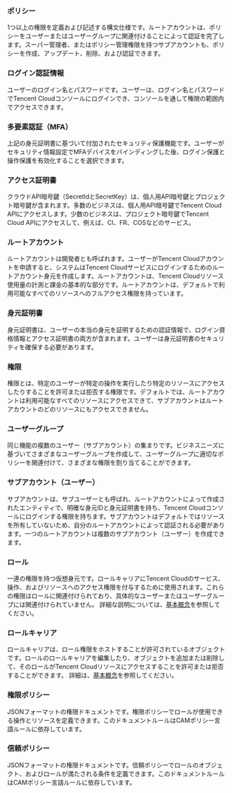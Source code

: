 ### ポリシー
1つ以上の権限を定義および記述する構文仕様です。ルートアカウントは、ポリシーをユーザーまたはユーザーグループに関連付けることによって認証を完了します。スーパー管理者、またはポリシー管理権限を持つサブアカウントも、ポリシーを作成、アップデート、削除、および認証できます。

### ログイン認証情報
ユーザーのログイン名とパスワードです。ユーザーは、ログイン名とパスワードでTencent Cloudコンソールにログインでき、コンソールを通して権限の範囲内でアクセスできます。

### 多要素認証（MFA）
上記の身元証明書に基づいて付加されたセキュリティ保護機能です。ユーザーがセキュリティ情報設定でMFAデバイスをバインディングした後、ログイン保護と操作保護を有効化することを選択できます。

### アクセス証明書
クラウドAPI暗号鍵（SecretIdとSecretKey）は、個人用API暗号鍵とプロジェクト暗号鍵が含まれます。多数のビジネスは、個人用API暗号鍵でTencent Cloud APIにアクセスします。少数のビジネスは、プロジェクト暗号鍵でTencent Cloud APIにアクセスして、例えば、CI、FR、COSなどのサービス。

### ルートアカウント
ルートアカウントは開発者とも呼ばれます。ユーザーがTencent Cloudアカウントを申請すると、システムはTencent Cloudサービスにログインするためのルートアカウント身元を作成します。ルートアカウントは、Tencent Cloudリソース使用量の計測と課金の基本的な部分です。ルートアカウントは、デフォルトで利用可能なすべてのリソースへのフルアクセス権限を持っています。

### 身元証明書
身元証明書は、ユーザーの本当の身元を証明するための認証情報で、ログイン資格情報とアクセス証明書の両方が含まれます。ユーザーは身元証明書のセキュリティを確保する必要があります。

### 権限
権限とは、特定のユーザーが特定の操作を実行したり特定のリソースにアクセスしたりすることを許可または拒否する権限です。デフォルトでは、ルートアカウントは利用可能なすべてのリソースにアクセスできて、サブアカウントはルートアカウントのどのリソースにもアクセスできません。

### ユーザーグループ
同じ機能の複数のユーザー（サブアカウント）の集まりです。ビジネスニーズに基づいてさまざまなユーザーグループを作成して、ユーザーグループに適切なポリシーを関連付けて、さまざまな権限を割り当てることができます。

### サブアカウント（ユーザー）
サブアカウントは、サブユーザーとも呼ばれ、ルートアカウントによって作成されたエンティティで、明確な身元IDと身元証明書を持ち、Tencent Cloudコンソールにログインする権限を持ちます。サブアカウントはデフォルトではリソースを所有していないため、自分のルートアカウントによって認証される必要があります。一つのルートアカウントは複数のサブアカウント（ユーザー）を作成できます。

### ロール
一連の権限を持つ仮想身元です。ロールキャリアにTencent Cloudのサービス、操作、およびリソースへのアクセス権限を付与するために使用されます。これらの権限はロールに関連付けられており、具体的なユーザーまたはユーザーグループには関連付けられていません。
詳細な説明については、[基本概念](https://cloud.tencent.com/document/product/598/19421)を参照してください。

### ロールキャリア
ロールキャリアは、ロール権限をホストすることが許可されているオブジェクトです。ロールのロールキャリアを編集したり、オブジェクトを追加または削除して、そのロールがTencent Cloudリソースにアクセスすることを許可または拒否することができます。
詳細は、[基本概念](https://cloud.tencent.com/document/product/598/19421)を参照してください。

### 権限ポリシー
JSONフォーマットの権限ドキュメントです。権限ポリシーでロールが使用できる操作とリソースを定義できます。このドキュメントルールはCAMポリシー言語ルールに依存しています。

### 信頼ポリシー
JSONフォーマットの権限ドキュメントです。信頼ポリシーでロールのオブジェクト、およびロールが満たされる条件を定義できます。このドキュメントルールはCAMポリシー言語ルールに依存しています。
